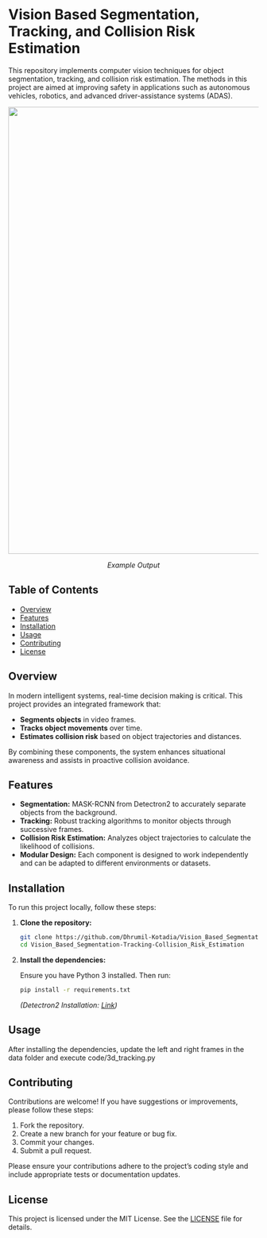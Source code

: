 # Vision Based Segmentation, Tracking, and Collision Risk Estimation

This repository implements computer vision techniques for object segmentation, tracking, and collision risk estimation. The methods in this project are aimed at improving safety in applications such as autonomous vehicles, robotics, and advanced driver-assistance systems (ADAS).

<p align="center">
 <img src="output/output.gif" width = "900"/>
</p>
<p align="center"><em>Example Output</em></p>

## Table of Contents

- [Overview](#overview)
- [Features](#features)
- [Installation](#installation)
- [Usage](#usage)
- [Contributing](#contributing)
- [License](#license)

## Overview

In modern intelligent systems, real-time decision making is critical. This project provides an integrated framework that:
- **Segments objects** in video frames.
- **Tracks object movements** over time.
- **Estimates collision risk** based on object trajectories and distances.

By combining these components, the system enhances situational awareness and assists in proactive collision avoidance.

## Features

- **Segmentation:** MASK-RCNN from Detectron2 to accurately separate objects from the background.
- **Tracking:** Robust tracking algorithms to monitor objects through successive frames.
- **Collision Risk Estimation:** Analyzes object trajectories to calculate the likelihood of collisions.
- **Modular Design:** Each component is designed to work independently and can be adapted to different environments or datasets.

## Installation

To run this project locally, follow these steps:

1. **Clone the repository:**

   ```bash
   git clone https://github.com/Dhrumil-Kotadia/Vision_Based_Segmentation-Tracking-Collision_Risk_Estimation.git
   cd Vision_Based_Segmentation-Tracking-Collision_Risk_Estimation
   ```

2. **Install the dependencies:**

   Ensure you have Python 3 installed. Then run:

   ```bash
   pip install -r requirements.txt
   ```

   *(Detectron2 Installation: [Link](#https://detectron2.readthedocs.io/en/latest/tutorials/install.html))*

## Usage

After installing the dependencies, update the left and right frames in the data folder and execute code/3d_tracking.py

## Contributing

Contributions are welcome! If you have suggestions or improvements, please follow these steps:
1. Fork the repository.
2. Create a new branch for your feature or bug fix.
3. Commit your changes.
4. Submit a pull request.

Please ensure your contributions adhere to the project’s coding style and include appropriate tests or documentation updates.

## License

This project is licensed under the MIT License. See the [LICENSE](LICENSE) file for details.